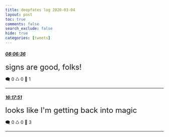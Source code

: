 ```yaml
---
title: deepfates log 2020-03-04
layout: post
toc: true
comments: false
search_exclude: false
hide: true
categories: [tweets]
---
```



#### <a href = "https://twitter.com/deepfates/status/1235220103215509504">*08:06:36*</a>

<font size="5">signs are good, folks!</font>



🗨️ 0 ♺ 0 🤍  1   

---
    
#### <a href = "https://twitter.com/deepfates/status/1235343731542364160">*16:17:51*</a>

<font size="5">looks like I'm getting back into magic</font>



🗨️ 0 ♺ 0 🤍  3   

---
    
            

